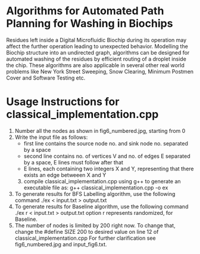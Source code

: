 Algorithms for Automated Path Planning for Washing in Biochips
==============================================================

Residues left inside a Digital Microfluidic Biochip during its operation may affect the further operation leading to unexpected behavior. Modelling the Biochip structure into an undirected graph, algorithms can be designed for automated washing of the residues by efficient routing of a droplet inside the chip. These algorithms are also applicable in several other real world problems like New York Street Sweeping, Snow Clearing, Minimum Postmen Cover and Software Testing etc.

Usage Instructions for classical_implementation.cpp
=================================================== 

1. Number all the nodes as shown in fig6_numbered.jpg,  starting from 0
2. Write the input file as follows:
	- first line contains the source node no. and sink node no. separated by a space
	- second line contains no. of vertices V and no. of edges E separated by a space, E lines must follow after that
	- E lines,  each containing two integers X and Y, representing that there exists an edge betweeen X and Y
	3. compile classical_implementation.cpp using g++ to generate an executable file as:
		g++ classical_implementation.cpp -o ex
4. To generate results for BFS Labelling algorithm,  use the following command
	./ex < input.txt > output.txt
5. To generate results for Baseline algorithm,  use the following command
	./ex r < input.txt > output.txt
	option r represents randomized,  for Baseline.
6. The number of nodes is limited by 200 right now. To change that, change the #define SIZE 200 to desired value on line 12 of classical_implementation.cpp
For further clarification see fig6_numbered.jpg and input_fig6.txt.

	